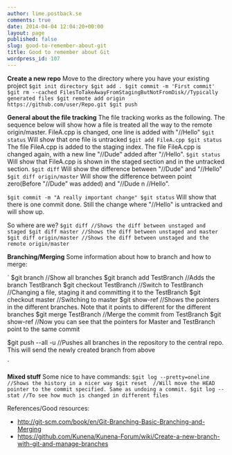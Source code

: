 ```yaml
---
author: lime.postback.se
comments: true
date: 2014-04-04 12:04:20+00:00
layout: page
published: false
slug: good-to-remember-about-git
title: Good to remember about Git
wordpress_id: 107
---
```


**Create a new repo**
Move to the directory where you have your existing project
`
$git init directory
$git add .
$git commit -m 'First commit'
$git rm --cached FilesToTakeAwayFromStagingButNotFromDisk//Typically generated files
$git remote add origin https://github.com/user/Repo.git
$git push
`

**General about the file tracking**
The file tracking works as the following. The sequence below will show how a file is treated all the way to the remote origin/master.
FileA.cpp is changed, one line is added with "//Hello"
`
$git status
`
Will show that one file is untracked
`
$git add FileA.cpp
$git status
`
The file FileA.cpp is added to the staging index.
The file FileA.cpp is changed again, with a new line "//Dude" added after "//Hello".
`
$git status
`
Will show that FileA.cpp is shown in the staged section and in the untracked section.
`
$git diff
`
Will show the difference between "//Dude" and "//Hello"
`
$git diff origin/master
`
Will show the difference between point zero(Before "//Dude" was added) and "//Dude n //Hello".

`
$git commit -m "A really important change"
$git status
`
Will show that there is one commit done.
Still the change where "//Hello" is untracked and will show up.

So where are we?
`
$git diff //Shows the diff between unstaged and staged
$git diff master //Shows the diff between unstaged and master
$git diff origin/master //Shows the diff between unstaged and the remote origin/master
`

**Branching/Merging**
Some information about how to branch and how to merge:

`
$git branch //Show all branches
$git branch add TestBranch //Adds the branch TestBranch
$git checkout TestBranch //Switch to TestBranch
//Changing a file, staging it and committing it to the TestBranch
$git checkout master //Switching to master
$git show-ref //Shows the pointers in the different branches. Note that it points to different for the different branches
$git merge TestBranch //Merge the commit from TestBranch
$git show-ref //Now you can see that the pointers for Master and TestBranch point to the same commit

$git push --all -u //Pushes all branches in the repository to the central repo. This will send the newly created branch from above

`

**Mixed stuff**
Some nice to have commands:
`
$git log --pretty=oneline //Shows the history in a nicer way
$git reset  //Will move the HEAD pointer to the commit specified. Same as undoing a commit.
$git log --stat //To see how much is changed in different files
`

References/Good resources:
- http://git-scm.com/book/en/Git-Branching-Basic-Branching-and-Merging
- https://github.com/Kunena/Kunena-Forum/wiki/Create-a-new-branch-with-git-and-manage-branches
